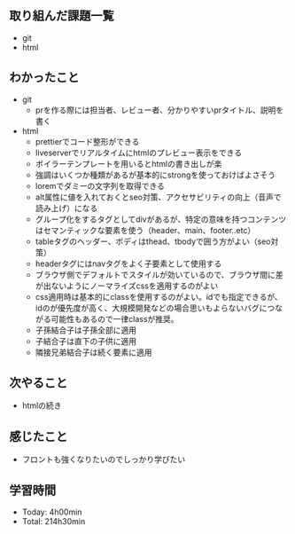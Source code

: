 ## 取り組んだ課題一覧
- git
- html

## わかったこと
- git
    - prを作る際には担当者、レビュー者、分かりやすいprタイトル、説明を書く
- html
    - prettierでコード整形ができる
    - liveserverでリアルタイムにhtmlのプレビュー表示をできる
    - ボイラーテンプレートを用いるとhtmlの書き出しが楽
    - 強調はいくつか種類があるが基本的にstrongを使っておけばよさそう
    - loremでダミーの文字列を取得できる
    - alt属性に値を入れておくとseo対策、アクセサビリティの向上（音声で読み上げ）になる
    - グループ化をするタグとしてdivがあるが、特定の意味を持つコンテンツはセマンティックな要素を使う（header、main、footer..etc）
    - tableタグのヘッダー、ボディはthead、tbodyで囲う方がよい（seo対策）
    - headerタグにはnavタグをよく子要素として使用する
    - ブラウザ側でデフォルトでスタイルが効いているので、ブラウザ間に差が出ないようにノーマライズcssを適用するのがよい
    - css適用時は基本的にclassを使用するのがよい。idでも指定できるが、idのが優先度が高く、大規模開発などの場合思いもよらないバグにつながる可能性もあるので一律classが推奨。
    - 子孫結合子は子孫全部に適用
    - 子結合子は直下の子供に適用
    - 隣接兄弟結合子は続く要素に適用

## 次やること
- htmlの続き

## 感じたこと
- フロントも強くなりたいのでしっかり学びたい

## 学習時間
- Today: 4h00min
- Total: 214h30min

